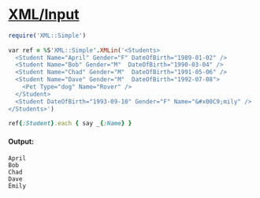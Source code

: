 [1]: http://rosettacode.org/wiki/XML/Input

# [XML/Input][1]

```ruby
require('XML::Simple')
 
var ref = %S'XML::Simple'.XMLin('<Students>
  <Student Name="April" Gender="F" DateOfBirth="1989-01-02" />
  <Student Name="Bob" Gender="M"  DateOfBirth="1990-03-04" />
  <Student Name="Chad" Gender="M"  DateOfBirth="1991-05-06" />
  <Student Name="Dave" Gender="M"  DateOfBirth="1992-07-08">
    <Pet Type="dog" Name="Rover" />
  </Student>
  <Student DateOfBirth="1993-09-10" Gender="F" Name="&#x00C9;mily" />
</Students>')
 
ref{:Student}.each { say _{:Name} }
```

#### Output:
```
April
Bob
Chad
Dave
Émily
```
